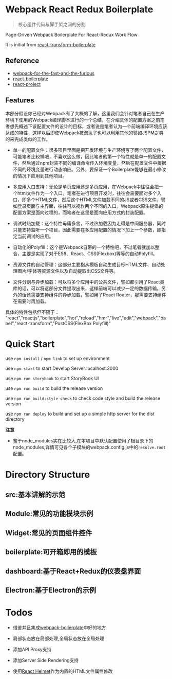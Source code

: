# Webpack React Redux Boilerplate

> 核心组件代码与脚手架之间的分割

Page-Driven Webpack Boilerplate For React-Redux Work Flow

It is initial from [react-transform-boilerplate](https://github.com/gaearon/react-transform-boilerplate)




## Reference
- [webpack-for-the-fast-and-the-furious](https://medium.freecodecamp.com/webpack-for-the-fast-and-the-furious-bf8d3746adbd#.poot9r5ee)
- [react-boilerplate](https://github.com/mxstbr/react-boilerplate)
- [react-project](https://github.com/ryanflorence/react-project#lazy)

## Features

本部分假设你已经对Webpack有了大概的了解，这里我们会针对笔者自己在生产环境下使用的Webpack编译脚本进行的一个总结，在介绍具体的配置方案之前笔者想先概述下该配置文件的设计的目标，或者说是笔者认为一个前端编译环境应该达成的特性，这样以后即使Webpack被淘汰了也可以利用其他的譬如JSPM之类的来完成类似的工作。

- 单一的配置文件：很多项目里面是把开发环境与生产环境写了两个配置文件，可能笔者比较懒吧，不喜欢这么做，因此笔者的第一个特性就是单一的配置文件，然后通过npm封装不同的编译命令传入环境变量，然后在配置文件中根据不同的环境变量进行动态响应。另外，要保证一个Boilerplate能够在最小修改的情况下应用到其他项目。

- 多应用入口支持：无论是单页应用还是多页应用，在Webpack中往往会把一个html文件作为一个入口。笔者在进行项目开发时，往往会需要面对多个入口，即多个HTML文件，然后这个HTML文件加载不同的JS或者CSS文件。譬如登录页面与主界面，往往可以视作两个不同的入口。Webpack原生提倡的配置方案是面向过程的，而笔者在这里是面向应用方式的封装配置。

- 调试时热加载：这个特性毋庸多言，不过热加载因为走得是中间服务器，同时只能支持监听一个项目，因此需要在多应用配置的情况下加上一个参数，即指定当前调试的应用。

- 自动化的Polyfill：这个是Webpack自带的一个特性吧，不过笔者就加以整合，主要是实现了对于ES6、React、CSS(Flexbox)等等的自动Polyfill。

- 资源文件的自动管理：这部分主要指从模板自动生成目标HTML文件、自动处理图片/字体等资源文件以及自动提取出CSS文件等。

- 文件分割与异步加载：可以将多个应用中的公共文件，譬如都引用了React类库的话，可以将这部分文件提取出来，这样前端可以减少一定的数据传输。另外的话还需要支持组件的异步加载，譬如用了React Router，那需要支持组件在需要时再加载。

具体的特性包括但不限于：
"react","reactjs","boilerplate","hot","reload","hmr","live","edit","webpack","babel","react-transform","PostCSS(FlexBox Polyfill)"

# Quick Start

use `npm install` / `npm link` to set up environment

use `npm start` to start Develop Server:localhost:3000

use `npm run storybook` to start StoryBook UI

use `npm run build` to build the release version

use `npm run build:style-check` to check code style and build the release version

use `npm run deploy` to build and set up a simple http server for the dist directory

**注意**

- 鉴于node_modules实在比较大,在本项目中默认配置使用了根目录下的node_modules,详情可见各个子模块的webpack.config.js中的`resolve.root`配置。


# Directory Structure

## src:基本讲解的示范

## Module:常见的功能模块示例

## Widget:常见的页面组件控件

## boilerplate:可开箱即用的模板

## dashboard:基于React+Redux的仪表盘界面

## Electron:基于Electron的示例


# Todos

- 借鉴并且集成[webpack-boilerplate](https://github.com/geniuscarrier/webpack-boilerplate)中好的地方

- 局部状态放在局部处理,全局状态放在全局处理

- 添加API Proxy支持

- 添加Server Side Rendering支持

- 使用[React Helmet](https://github.com/nfl/react-helmet)作为内置的HTML文件属性修改

